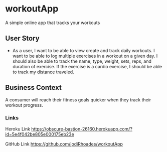 # workoutApp

A simple online app that tracks your workouts

## User Story

* As a user, I want to be able to view create and track daily workouts. I want to be able to log multiple exercises in a workout on a given day. I should also be able to track the name, type, weight, sets, reps, and duration of exercise. If the exercise is a cardio exercise, I should be able to track my distance traveled.

## Business Context

A consumer will reach their fitness goals quicker when they track their workout progress.

### Links
 Heroku Link https://obscure-bastion-26160.herokuapp.com/?id=5e4f042be805e000175eb23e

 GitHub Link https://github.com/jodiRhoades/workoutApp

 